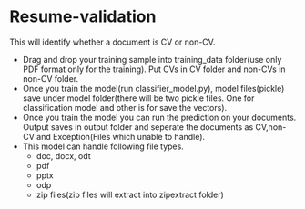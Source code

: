 # Resume-validation
This will identify whether a document is CV or non-CV.

- Drag and drop your training sample into training_data folder(use only PDF format only for the training). Put CVs in CV folder and non-CVs in non-CV folder.
- Once you train the model(run classifier_model.py), model files(pickle) save under model folder(there will be two pickle files. One for classification model and other is for save the vectors).
- Once you train the model you can run the prediction on your documents. Output saves in output folder and seperate the documents as CV,non-CV and Exception(Files which unable to handle).
- This model can handle following file types.
    - doc, docx, odt
    - pdf
    - pptx
    - odp
    - zip files(zip files will extract into zipextract folder)
